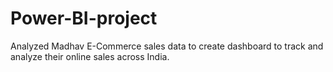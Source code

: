 # Power-BI-project
Analyzed Madhav E-Commerce sales data to create dashboard to track and analyze their online sales across India.

